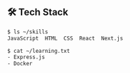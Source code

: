 ## 🛠️ Tech Stack

```bash
$ ls ~/skills
JavaScript  HTML  CSS  React  Next.js

$ cat ~/learning.txt
- Express.js
- Docker
```
